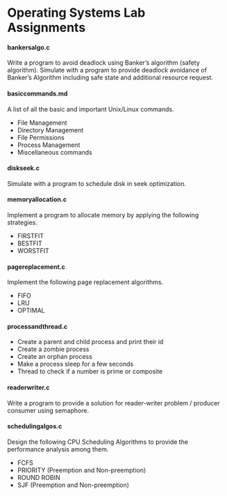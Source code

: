 # Operating Systems Lab Assignments

#### bankersalgo.c
Write a program to avoid deadlock using Banker’s algorithm (safety algorithm). Simulate with a program to provide deadlock avoidance of Banker’s Algorithm including safe state and additional resource request.

#### basiccommands.md
A list of all the basic and important Unix/Linux commands. 
- File Management
- Directory Management
- File Permissions
- Process Management 
- Miscellaneous commands

#### diskseek.c
Simulate with a program to schedule disk in seek optimization.

#### memoryallocation.c
Implement a program to allocate memory by applying the following strategies. 
- FIRSTFIT 
- BESTFIT 
- WORSTFIT 

#### pagereplacement.c
Implement the following page replacement algorithms. 
- FIFO
- LRU
- OPTIMAL 

#### processandthread.c
- Create a parent and child process and print their id
- Create a zombie process
- Create an orphan process
- Make a process sleep for a few seconds
- Thread to check if a number is prime or composite

#### readerwriter.c
Write a program to provide a solution for reader-writer problem / producer consumer using semaphore.

#### schedulingalgos.c
Design the following CPU Scheduling Algorithms to provide the performance analysis among them.
- FCFS 
- PRIORITY (Preemption and Non-preemption)  
- ROUND ROBIN 
- SJF (Preemption and Non-preemption)
